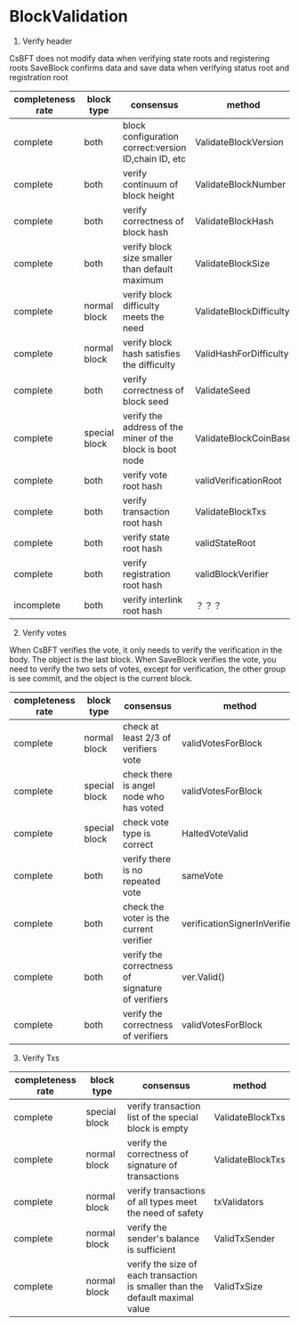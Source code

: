 # BlockValidation

1. Verify header

CsBFT does not modify data when verifying state roots and registering roots
SaveBlock confirms data and save data when verifying status root and registration root

|completeness rate|block type|consensus|method|
|-|-|-|-|
|complete|both|block configuration correct:version ID,chain ID, etc|ValidateBlockVersion|
|complete|both|verify continuum of block height|ValidateBlockNumber|
|complete|both|verify correctness of block hash|ValidateBlockHash|
|complete|both|verify block size smaller than default maximum|ValidateBlockSize|
|complete|normal block|verify block difficulty meets the need|ValidateBlockDifficulty|
|complete|normal block|verify block hash satisfies the difficulty|ValidHashForDifficulty|
|complete|both|verify correctness of block seed|ValidateSeed|
|complete|special block|verify the address of the miner of the block is boot node|ValidateBlockCoinBase|
|complete|both|verify vote root hash|validVerificationRoot|
|complete|both|verify transaction root hash|ValidateBlockTxs|
|complete|both|verify state root hash|validStateRoot|
|complete|both|verify registration root hash|validBlockVerifier|
|incomplete|both|verify interlink root hash|？？？|

2. Verify votes

When CsBFT verifies the vote, it only needs to verify the verification in the body. The object is the last block.
When SaveBlock verifies the vote, you need to verify the two sets of votes, except for verification, the other group is see commit, and the object is the current block.

|completeness rate|block type|consensus|method|
|-|-|-|-|
|complete|normal block|check at least 2/3 of verifiers vote|validVotesForBlock|
|complete|special block|check there is angel node who has voted|validVotesForBlock|
|complete|special block|check vote type is correct|HaltedVoteValid|
|complete|both|verify there is no repeated vote|sameVote|
|complete|both|check the voter is the current verifier|verificationSignerInVerifiers|
|complete|both|verify the correctness of signature of verifiers|ver.Valid()|
|complete|both|verify the correctness of verifiers|validVotesForBlock|

3. Verify Txs

|completeness rate|block type|consensus|method|
|-|-|-|-|
|complete|special block|verify transaction list of the special block is empty|ValidateBlockTxs|
|complete|normal block|verify the correctness of signature of transactions|ValidateBlockTxs|
|complete|normal block|verify transactions of all types meet the need of safety|txValidators|
|complete|normal block|verify the sender's balance is sufficient|ValidTxSender|
|complete|normal block|verify the size of each transaction is smaller than the default maximal value|ValidTxSize|